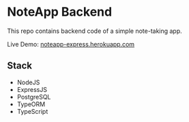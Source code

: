 # NoteApp Backend
This repo contains backend code of a simple note-taking app.

Live Demo: [noteapp-express.herokuapp.com](https://noteapp-express.herokuapp.com)

## Stack
- NodeJS
- ExpressJS
- PostgreSQL
- TypeORM
- TypeScript
